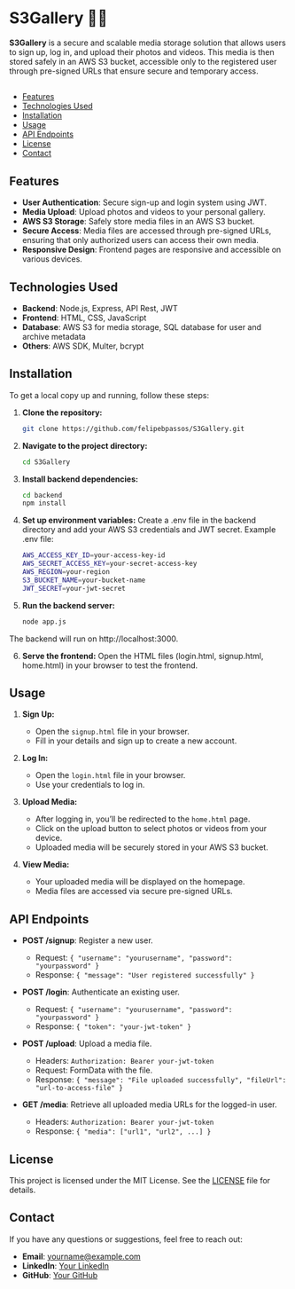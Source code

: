 # S3Gallery 📸🎥

**S3Gallery** is a secure and scalable media storage solution that allows users to sign up, log in, and upload their photos and videos. This media is then stored safely in an AWS S3 bucket, accessible only to the registered user through pre-signed URLs that ensure secure and temporary access.

##
- [Features](#-features)
- [Technologies Used](#-technologies-used)
- [Installation](#-installation)
- [Usage](#-usage)
- [API Endpoints](#-api-endpoints)
- [License](#-license)
- [Contact](#-contact)

## Features
- **User Authentication**: Secure sign-up and login system using JWT.
- **Media Upload**: Upload photos and videos to your personal gallery.
- **AWS S3 Storage**: Safely store media files in an AWS S3 bucket.
- **Secure Access**: Media files are accessed through pre-signed URLs, ensuring that only authorized users can access their own media.
- **Responsive Design**: Frontend pages are responsive and accessible on various devices.

## Technologies Used
- **Backend**: Node.js, Express, API Rest, JWT
- **Frontend**: HTML, CSS, JavaScript
- **Database**: AWS S3 for media storage, SQL database for user and archive metadata
- **Others**: AWS SDK, Multer, bcrypt

## Installation
To get a local copy up and running, follow these steps:

1. **Clone the repository:**
   ```bash
   git clone https://github.com/felipebpassos/S3Gallery.git

2. **Navigate to the project directory:**
   ```bash
   cd S3Gallery

3. **Install backend dependencies:**
   ```bash
   cd backend
   npm install

4. **Set up environment variables:**
   Create a .env file in the backend directory and add your AWS S3 credentials and JWT secret.
   Example .env file:
   ```bash
   AWS_ACCESS_KEY_ID=your-access-key-id
   AWS_SECRET_ACCESS_KEY=your-secret-access-key
   AWS_REGION=your-region
   S3_BUCKET_NAME=your-bucket-name
   JWT_SECRET=your-jwt-secret

5. **Run the backend server:**
   ```bash
   node app.js

The backend will run on http://localhost:3000.

6. **Serve the frontend:**
   Open the HTML files (login.html, signup.html, home.html) in your browser to test the frontend.

## Usage

1. **Sign Up:**
   - Open the `signup.html` file in your browser.
   - Fill in your details and sign up to create a new account.

2. **Log In:**
   - Open the `login.html` file in your browser.
   - Use your credentials to log in.

3. **Upload Media:**
   - After logging in, you’ll be redirected to the `home.html` page.
   - Click on the upload button to select photos or videos from your device.
   - Uploaded media will be securely stored in your AWS S3 bucket.

4. **View Media:**
   - Your uploaded media will be displayed on the homepage.
   - Media files are accessed via secure pre-signed URLs.

## API Endpoints

- **POST /signup**: Register a new user.
  - Request: `{ "username": "yourusername", "password": "yourpassword" }`
  - Response: `{ "message": "User registered successfully" }`

- **POST /login**: Authenticate an existing user.
  - Request: `{ "username": "yourusername", "password": "yourpassword" }`
  - Response: `{ "token": "your-jwt-token" }`

- **POST /upload**: Upload a media file.
  - Headers: `Authorization: Bearer your-jwt-token`
  - Request: FormData with the file.
  - Response: `{ "message": "File uploaded successfully", "fileUrl": "url-to-access-file" }`

- **GET /media**: Retrieve all uploaded media URLs for the logged-in user.
  - Headers: `Authorization: Bearer your-jwt-token`
  - Response: `{ "media": ["url1", "url2", ...] }`

## License

This project is licensed under the MIT License. See the [LICENSE](LICENSE) file for details.

## Contact

If you have any questions or suggestions, feel free to reach out:

- **Email**: yourname@example.com
- **LinkedIn**: [Your LinkedIn](https://www.linkedin.com/in/yourprofile/)
- **GitHub**: [Your GitHub](https://github.com/yourusername)



